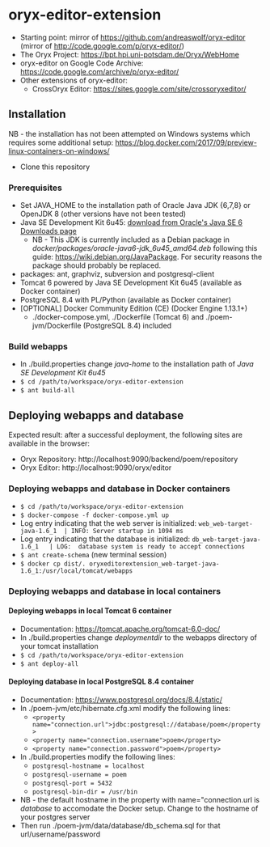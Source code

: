 # oryx-editor-extension
* Starting point: mirror of https://github.com/andreaswolf/oryx-editor (mirror of http://code.google.com/p/oryx-editor/)
* The Oryx Project: https://bpt.hpi.uni-potsdam.de/Oryx/WebHome
* oryx-editor on Google Code Archive: https://code.google.com/archive/p/oryx-editor/
* Other extensions of oryx-editor:
    * CrossOryx Editor: https://sites.google.com/site/crossoryxeditor/

## Installation
NB - the installation has not been attempted on Windows systems which requires some additional setup: https://blog.docker.com/2017/09/preview-linux-containers-on-windows/
* Clone this repository

### Prerequisites
* Set JAVA_HOME to the installation path of Oracle Java JDK {6,7,8} or OpenJDK 8 (other versions have not been tested)
* Java SE Development Kit 6u45: [download from Oracle's Java SE 6 Downloads page](http://www.oracle.com/technetwork/java/javase/downloads/java-archive-downloads-javase6-419409.html)
    * NB - This JDK is currently included as a Debian package in *docker/packages/oracle-java6-jdk_6u45_amd64.deb* following this guide: https://wiki.debian.org/JavaPackage. For security reasons the package should probably be replaced.
* packages: ant, graphviz, subversion and postgresql-client
* Tomcat 6 powered by Java SE Development Kit 6u45 (available as Docker container)
* PostgreSQL 8.4 with PL/Python (available as Docker container)
* [OPTIONAL] Docker Community Edition (CE) (Docker Engine 1.13.1+)
    * ./docker-compose.yml, ./Dockerfile (Tomcat 6) and ./poem-jvm/Dockerfile (PostgreSQL 8.4) included

### Build webapps
* In ./build.properties change *java-home* to the installation path of *Java SE Development Kit 6u45*
* `$ cd /path/to/workspace/oryx-editor-extension`
* `$ ant build-all`

## Deploying webapps and database
Expected result: after a successful deployment, the following sites are available in the browser:
* Oryx Repository: http://localhost:9090/backend/poem/repository
* Oryx Editor: http://localhost:9090/oryx/editor

### Deploying webapps and database in Docker containers
* `$ cd /path/to/workspace/oryx-editor-extension`
* `$ docker-compose -f docker-compose.yml up`
* Log entry indicating that the web server is initialized: `web_web-target-java-1.6_1  | INFO: Server startup in 1094 ms`
* Log entry indicating that the database is initialized: `db_web-target-java-1.6_1   | LOG:  database system is ready to accept connections`
* `$ ant create-schema` (new terminal session)
* `$ docker cp dist/. oryxeditorextension_web-target-java-1.6_1:/usr/local/tomcat/webapps`

### Deploying webapps and database in local containers
#### Deploying webapps in local Tomcat 6 container
* Documentation: https://tomcat.apache.org/tomcat-6.0-doc/
* In ./build.properties change *deploymentdir* to the webapps directory of your tomcat installation
* `$ cd /path/to/workspace/oryx-editor-extension`
* `$ ant deploy-all`

#### Deploying database in local PostgreSQL 8.4 container
* Documentation: https://www.postgresql.org/docs/8.4/static/
* In ./poem-jvm/etc/hibernate.cfg.xml modify the following lines:
    * `<property name="connection.url">jdbc:postgresql://database/poem</property>`
    * `<property name="connection.username">poem</property>`
    * `<property name="connection.password">poem</property>`
* In ./build.properties modify the following lines:
    * `postgresql-hostname = localhost`
    * `postgresql-username = poem`
    * `postgresql-port = 5432`
    * `postgresql-bin-dir = /usr/bin`
* NB - the default hostname in the property with name="connection.url is *database* to accomodate the Docker setup. Change to the hostname of your postgres server
* Then run ./poem-jvm/data/database/db_schema.sql for that url/username/password
